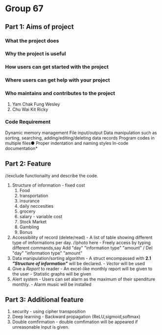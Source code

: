 # **Group 67**
## **Part 1: Aims of project**
### **What the project does**
### **Why the project is useful**  
### **How users can get started with the project**
### **Where users can get help with your project**
### **Who maintains and contributes to the project**
1. Yam Chak Fung Wesley
2. Chu Wai Kit Ricky
### **Code Requirement**
Dynamic memory management
File input/output
Data manipulation such as sorting, searching, adding/editing/deleting data records
Program codes in multiple files●
Proper indentation and naming styles
In-code documentation*
## **Part 2: Feature**
  //exclude functionailty and describe the code.
  1. Structure of information
    - fixed cost
      1. Food
      2. transportation
      3. insurance
      4. daily neccesities
      5. grocery
      6. salary
    - variable cost
      1. Stock Market
      2. Gambling
      5. Bonus
  2. Accessibility of record (delete/read)
    - A list of table showing different type of imformations per day.
    //photo here
    - Freely access by typing different commands,say Add "day" "information type" "amount" / Del "day" "information type" "amount"
  3. Data manipulation/sorting algorithm
    - A struct encompassed with **2.1 _"Structure of information"_** will be declared.
    - *Vector <struct>* will be used
  4. Give a *Report* to reader
    - An excel-like monthly report will be given to the user
    - Statistic graphs will be given
  5. Alert system
    - Users can set alarm as the maximum of their spenditure monthly.
    - Alarm music will be installed
## **Part 3: Additional feature**
  1. security
    - using cipher transposition
  2. Deep learning
    - Backward propagation (ReLU,sigmoid,softmax)
  3. Double comfirmation
    - double comfimation will be appeared if unreasonable input is given.
